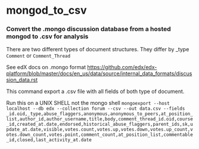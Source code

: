 # mongod_to_csv

### Convert the .mongo discussion database from a hosted mongod to .csv for analysis

There are two different types of document structures. They differ by _type ``Comment`` or ``Comment_Thread``

See edX docs on .mongo format https://github.com/edx/edx-platform/blob/master/docs/en_us/data/source/internal_data_formats/discussion_data.rst

This command export a .csv file with all fields of both type of document.

Run this on a UNIX SHELL not the mongo shell
```mongoexport --host localhost --db edx --collection forum --csv --out data.csv --fields _id.oid,_type,abuse_flaggers,anonymous,anonymous_to_peers,at_position_list,author_id,author_username,title,body,comment_thread_id.oid,course_id,created_at.date,endorsed,historical_abuse_flaggers,parent_ids,sk,update_at.date,visible,votes.count,votes.up,votes.down,votes.up_count,votes.down_count,votes.point,comment_count,at_position_list,commentable_id,closed,last_activity_at.date```